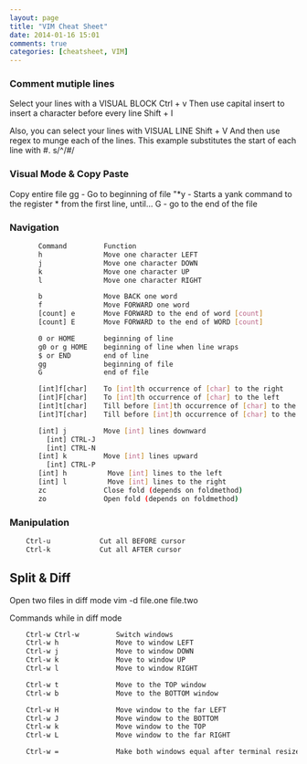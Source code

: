 ```yaml
---
layout: page
title: "VIM Cheat Sheet"
date: 2014-01-16 15:01
comments: true
categories: [cheatsheet, VIM]
---
```


### Comment mutiple lines
Select your lines with a VISUAL BLOCK
	Ctrl + v
Then use capital insert to insert a character before every line
	Shift + I

Also, you can select your lines with VISUAL LINE
	Shift + V
And then use regex to munge each of the lines. This example substitutes the start of each line with #.
	s/^/#/

### Visual Mode & Copy Paste
  Copy entire file
    gg - Go to beginning of file
    "*y - Starts a yank command to the register * from the first line, until...
    G - go to the end of the file

### Navigation
```bash
       Command         Function
       h               Move one character LEFT
       j               Move one character DOWN
       k               Move one character UP
       l               Move one character RIGHT

       b               Move BACK one word
       f               Move FORWARD one word
       [count] e       Move FORWARD to the end of word [count]
       [count] E       Move FORWARD to the end of WORD [count]

       0 or HOME       beginning of line
       g0 or g HOME    beginning of line when line wraps
       $ or END        end of line
       gg              beginning of file
       G               end of file

       [int]f[char]    To [int]th occurrence of [char] to the right
       [int]F[char]    To [int]th occurrence of [char] to the left
       [int]t[char]    Till before [int]th occurrence of [char] to the right
       [int]T[char]    Till before [int]th occurrence of [char] to the left

       [int] j         Move [int] lines downward
         [int] CTRL-J
         [int] CTRL-N
       [int] k         Move [int] lines upward
         [int] CTRL-P
       [int] h          Move [int] lines to the left
       [int] l          Move [int] lines to the right
       zc              Close fold (depends on foldmethod)
       zo              Open fold (depends on foldmethod)
```

### Manipulation
```bash
    Ctrl-u            Cut all BEFORE cursor
    Ctrl-k            Cut all AFTER cursor
```

## Split & Diff
  Open two files in diff mode
    vim -d file.one file.two

  Commands while in diff mode
```bash
    Ctrl-w Ctrl-w         Switch windows
    Ctrl-w h              Move to window LEFT
    Ctrl-w j              Move to window DOWN
    Ctrl-w k              Move to window UP
    Ctrl-w l              Move to window RIGHT

    Ctrl-w t              Move to the TOP window
    Ctrl-w b              Move to the BOTTOM window

    Ctrl-w H              Move window to the far LEFT
    Ctrl-w J              Move window to the BOTTOM
    Ctrl-w k              Move window to the TOP
    Ctrl-w L              Move window to the far RIGHT

    Ctrl-w =              Make both windows equal after terminal resize
```
